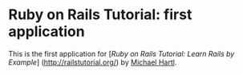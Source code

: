 # Ruby on Rails Tutorial: first application

This is the first application for [*Ruby on Rails Tutorial: Learn Rails by Example*] (http://railstutorial.org/)
by [Michael Hartl](http://michaelhartl.com/).
